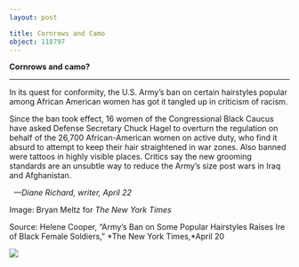 ```yaml
---
layout: post

title: Cornrows and Camo
object: 118797
---
```

**Cornrows and camo?**

****

In its quest for conformity, the U.S. Army’s ban on certain hairstyles popular among African American women has got it tangled up in criticism of racism.

Since the ban took effect, 16 women of the Congressional Black Caucus have asked Defense Secretary Chuck Hagel to overturn the regulation on behalf of the 26,700 African-American women on active duty, who find it absurd to attempt to keep their hair straightened in war zones. Also banned were tattoos in highly visible places. Critics say the new grooming standards are an unsubtle way to reduce the Army’s size post wars in Iraq and Afghanistan.  

  *—Diane Richard, writer, April 22*

Image: Bryan Meltz for *The New York Times*

Source: Helene Cooper, “Army’s Ban on Some Popular Hairstyles Raises Ire of Black Female Soldiers,” *The New York Times,*April 20

![]({{siteurl.base}}/images/14-04-22_XX_hairstylesEDIT-1.jpeg)
